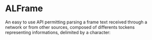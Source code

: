 # ALFrame
An easy to use API permitting parsing a frame text received through a network or from other sources, composed of differents tockens representing informations, delimited by a character:
